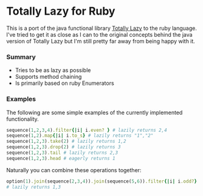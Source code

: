 # Totally Lazy for Ruby

This is a port of the java functional library [Totally Lazy](https://code.google.com/p/totallylazy/) to the ruby language. I've tried to get it as close as I can to the original concepts behind the java version of Totally Lazy but I'm still pretty far away from being happy with it.

### Summary

* Tries to be as lazy as possible
* Supports method chaining
* Is primarily based on ruby Enumerators

### Examples

The following are some simple examples of the currently implemented functionality.

```ruby
sequence(1,2,3,4).filter{|i| i.even? } # lazily returns 2,4
sequence(1,2).map{|i| i.to_s} # lazily returns "1","2"
sequence(1,2,3).take(2) # lazily returns 1,2
sequence(1,2,3).drop(2) # lazily returns 3
sequence(1,2,3).tail # lazily returns 2,3
sequence(1,2,3).head # eagerly returns 1
```

Naturally you can combine these operations together:

```ruby
option(1).join(sequence(2,3,4)).join(sequence(5,6)).filter{|i| i.odd?}.take(2) 
# lazily returns 1,3
```